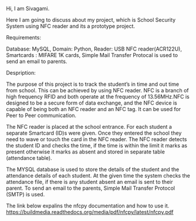 Hi, 
I am Sivagami.

Here I am going to discuss about my project, which is School Security System using NFC reader and its a prototype project.

Requirements:

Database: MySQL,
Domain: Python,
Reader: USB NFC reader(ACR122U),
Smartcards : MIFARE 1K cards,
Simple Mail Transfer Protocal is used to send an email to parents.

Despription:
 
The purpose of this project is to track the student’s in time and out time from school. This can be achieved by using NFC reader. 
NFC is a branch of high frequency RFID and both operate at the frequency of 13.56MHz.NFC is designed to be a secure form of data exchange,
and the NFC device is capable of being both an NFC reader and an NFC tag. It can be used for Peer to Peer communication.
 
The NFC reader is placed at the school entrance. For each student a separate Smartcard (ID)s were given. 
Once they entered the school they need to wave or touch the card in the NFC reader. The NFC reader detects the student ID and checks the 
time, if the time is within the limit it marks as present otherwise it marks as absent and stored in separate table (attendance table).

The MYSQL database is used to store the details of the student and the attendance details of each student. 
At the given time the system checks the attendance file, if there is any student absent an email is sent to their parent. To send an email
to the parents, Simple Mail Transfer Protocol (SMTP) is used. 

The link below expalins the nfcpy documentation and how to use it.
https://buildmedia.readthedocs.org/media/pdf/nfcpy/latest/nfcpy.pdf
